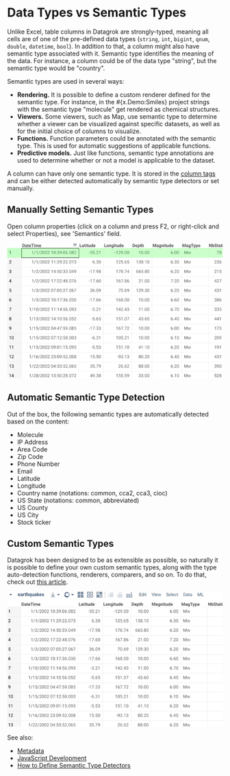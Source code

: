 <!-- TITLE: Semantic Types -->
<!-- SUBTITLE: -->

# Data Types vs Semantic Types

Unlike Excel, table columns in Datagrok are strongly-typed, meaning all cells are of 
one of the pre-defined data types (`string`, `int`, `bigint`, `qnum`, `double`, `datetime`, `bool`).
In addition to that, a column might also have semantic type associated with it. Semantic type identifies
the meaning of the data. For instance, a column could be of the data type "string", but
the semantic type would be "country".

Semantic types are used in several ways:
* **Rendering.** It is possible to define a custom renderer defined for the semantic type.
  For instance, in the #{x.Demo:Smiles} project strings with the semantic type "molecule" get rendered as 
  chemical structures.
* **Viewers.** Some viewers, such as Map, use semantic type to determine whether a viewer
  can be visualized against specific datasets, as well as for the initial choice of columns
  to visualize.
* **Functions.** Function parameters could be annotated with the semantic type. This is 
  used for automatic suggestions of applicable functions.
* **Predictive models.** Just like functions, semantic type annotations are used to determine
  whether or not a model is applicable to the dataset.  

A column can have only one semantic type. It is stored in the [column tags](tags.md#quality) and can be either detected automatically by semantic type detectors or set manually.
               
## Manually Setting Semantic Types

Open column properties (click on a column and press F2, or right-click and select Properties), 
see 'Semantics' field.

![](semantic-properties.gif "Column Properties")

## Automatic Semantic Type Detection

Out of the box, the following semantic types are automatically detected based on the content:

* Molecule
* IP Address
* Area Code
* Zip Code
* Phone Number
* Email
* Latitude
* Longitude
* Country name (notations: common, cca2, cca3, cioc)
* US State (notations: common, abbreviated)
* US County
* US City
* Stock ticker

## Custom Semantic Types

Datagrok has been designed to be as extensible as possible, so naturally it is possible
to define your own custom semantic types, along with the type auto-detection functions,
renderers, comparers, and so on. To do that, check out [this article](../develop/how-to/define-semantic-type-detectors.md).

![](../develop/how-to/semantic-type-detectors.gif "Custom Semantic Type Magnitude")

See also:
  * [Metadata](metadata.md)
  * [JavaScript Development](../develop/develop.md)
  * [How to Define Semantic Type Detectors](../develop/how-to/define-semantic-type-detectors.md)
